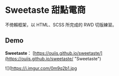 # Sweetaste 甜點電商

不倚賴框架，以 HTML、SCSS 所完成的 RWD 切版練習。

## Demo

**Sweetaste**：
[https://ouiis.github.io/sweetaste/](https://ouiis.github.io/sweetaste/ "Sweetaste")

![](https://i.imgur.com/0m9q2b1.jpg
